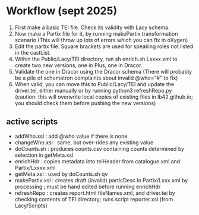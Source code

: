 # Workflow (sept 2025)
1. First make a basic TEI file. Check its validity with Lacy schema.
2. Now make a Partix file for it, by running makePartix transformation scenario (This will throw up lots of errors which you can fix in oXygen)
3. Edit the partix file. Square brackets are used for speaking roles not listed in the castList.
4. Within the Public/Lacy/TEI directory,  run sh enrich.sh Lxxxx.xml to create two new versions, one in Plus, one in Dracor. 
5. Validate the one in Dracor using the Dracor schema (There will probably be a pile of schematron complaints about invalid @who="#" to fix)
6. When valid, you can move this to Public/Lacy/TEI and update the driver.tei, either manually or by running python3 refreshRepo.py (caution: this will overwrite  local copies of existing files in lb42.github.io; you should check them before pushing the new versions)

## active scripts

- addWho.xsl  : add @who value if there is none
- changeWho.xsl : same, but over-rides any existing value
- doCounts.sh : produces counts.csv containing counts determined by selection in getMeta.xsl
- enrichHdr : copies metadata  into teiHeader from catalogue.xml and Partix/Lxxxx.xml
- getMeta.xsl : used by doCounts.sh qv
- makePartix.xsl : creates draft (invalid) particDesc in Partix/Lxxx.xml by processing <castList>; must be hand edited before running enrichHdr
- refreshRepo : creates report.html  fileNames.xml, and driver.tei by checking contents of TEI directory; runs script reporter.xsl (from Lacy/Scripts)




